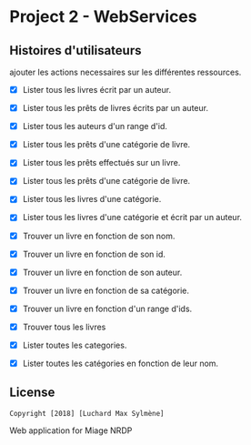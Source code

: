 # Project 2 - WebServices

## Histoires d'utilisateurs

ajouter les actions necessaires sur les différentes ressources.

* [X] Lister tous les livres écrit par un auteur.
* [X] Lister tous les prêts de livres écrits par un auteur.
* [X] Lister tous les auteurs d'un range d'id.
* [X] Lister tous les prêts d'une catégorie de livre.
* [X] Lister tous les prêts effectués sur un livre.
* [X] Lister tous les prêts d'une catégorie de livre.
* [X] Lister tous les livres d'une catégorie.
* [X] Lister tous les livres d'une catégorie et écrit par un auteur.

* [X] Trouver un livre en fonction de son nom.
* [X] Trouver un livre en fonction de son id.
* [X] Trouver un livre en fonction de son auteur.
* [X] Trouver un livre en fonction de sa catégorie.
* [X] Trouver un livre en fonction d'un range d'ids.
* [X] Trouver tous les livres


* [X] Lister toutes les categories.
* [X] Lister toutes les catégories en fonction de leur nom.



 




## License

    Copyright [2018] [Luchard Max Sylmène]

    



Web application for Miage NRDP
